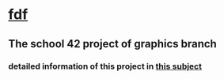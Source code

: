 # [fdf](https://github.com/Dude-Rocker/resources/blob/master/fdf.pdf)
## The school 42 project of graphics branch
### detailed information of this project in [this subject](https://github.com/Dude-Rocker/fdf/blob/master/push_swap.pdf)

